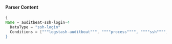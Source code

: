 #### Parser Content
```Java
{
Name = auditbeat-ssh-login-4
  DataType = "ssh-login"
  Conditions = ["""logstash-auditbeat""", """"process"""", """"ssh"""", """user-login""", """was-authorized"""]
}
```